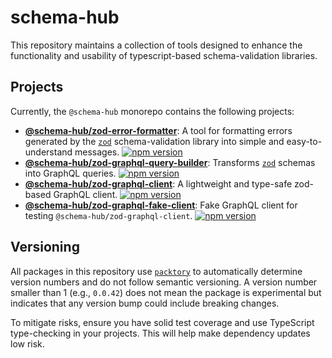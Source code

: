 # schema-hub

This repository maintains a collection of tools designed to enhance the functionality and usability of typescript-based schema-validation libraries.

## Projects

Currently, the `@schema-hub` monorepo contains the following projects:

- **[@schema-hub/zod-error-formatter](./source/zod-error-formatter/readme.md)**:
  A tool for formatting errors generated by the [`zod`](https://github.com/colinhacks/zod) schema-validation library into simple and easy-to-understand messages.
  [![npm version](https://img.shields.io/npm/v/@schema-hub/zod-error-formatter?style=flat-square&logo=npm&logoColor=fff&cacheSeconds=300&labelColor=CB3837&color=37CACB)](https://www.npmjs.com/package/@schema-hub/zod-error-formatter)
- **[@schema-hub/zod-graphql-query-builder](./source/zod-graphql-query-builder/readme.md)**:
  Transforms [`zod`](https://github.com/colinhacks/zod) schemas into GraphQL queries.
  [![npm version](https://img.shields.io/npm/v/@schema-hub/zod-graphql-query-builder?style=flat-square&logo=npm&logoColor=fff&cacheSeconds=300&labelColor=CB3837&color=37CACB)](https://www.npmjs.com/package/@schema-hub/zod-graphql-query-builder)
- **[@schema-hub/zod-graphql-client](./source/zod-graphql-client/readme.md)**:
  A lightweight and type-safe zod-based GraphQL client.
  [![npm version](https://img.shields.io/npm/v/@schema-hub/zod-graphql-client?style=flat-square&logo=npm&logoColor=fff&cacheSeconds=300&labelColor=CB3837&color=37CACB)](https://www.npmjs.com/package/@schema-hub/zod-graphql-client)
- **[@schema-hub/zod-graphql-fake-client](./source/zod-graphql-fake-client/readme.md)**:
  Fake GraphQL client for testing `@schema-hub/zod-graphql-client`.
  [![npm version](https://img.shields.io/npm/v/@schema-hub/zod-graphql-fake-client?style=flat-square&logo=npm&logoColor=fff&cacheSeconds=300&labelColor=CB3837&color=37CACB)](https://www.npmjs.com/package/@schema-hub/zod-graphql-fake-client)

## Versioning

All packages in this repository use [`packtory`](https://github.com/enormora/packtory) to automatically determine version numbers and do not follow semantic versioning. A version number smaller than 1 (e.g., `0.0.42`) does not mean the package is experimental but indicates that any version bump could include breaking changes.

To mitigate risks, ensure you have solid test coverage and use TypeScript type-checking in your projects. This will help make dependency updates low risk.
